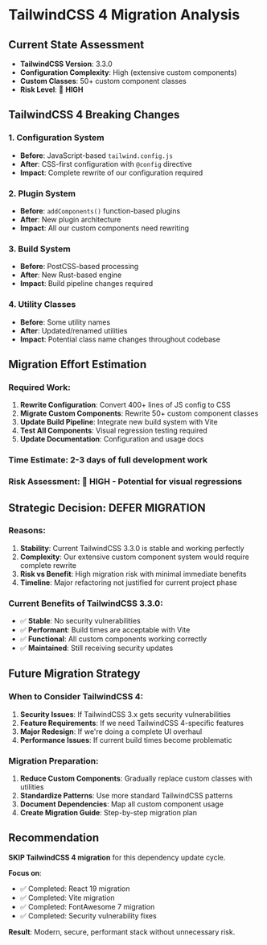 # TailwindCSS 4 Migration Analysis

## Current State Assessment
- **TailwindCSS Version**: 3.3.0
- **Configuration Complexity**: High (extensive custom components)
- **Custom Classes**: 50+ custom component classes
- **Risk Level**: 🔴 **HIGH**

## TailwindCSS 4 Breaking Changes

### 1. **Configuration System**
- **Before**: JavaScript-based `tailwind.config.js`
- **After**: CSS-first configuration with `@config` directive
- **Impact**: Complete rewrite of our configuration required

### 2. **Plugin System**
- **Before**: `addComponents()` function-based plugins
- **After**: New plugin architecture
- **Impact**: All our custom components need rewriting

### 3. **Build System**
- **Before**: PostCSS-based processing
- **After**: New Rust-based engine
- **Impact**: Build pipeline changes required

### 4. **Utility Classes**
- **Before**: Some utility names
- **After**: Updated/renamed utilities
- **Impact**: Potential class name changes throughout codebase

## Migration Effort Estimation

### **Required Work**:
1. **Rewrite Configuration**: Convert 400+ lines of JS config to CSS
2. **Migrate Custom Components**: Rewrite 50+ custom component classes
3. **Update Build Pipeline**: Integrate new build system with Vite
4. **Test All Components**: Visual regression testing required
5. **Update Documentation**: Configuration and usage docs

### **Time Estimate**: 2-3 days of full development work
### **Risk Assessment**: 🔴 **HIGH** - Potential for visual regressions

## Strategic Decision: **DEFER MIGRATION**

### **Reasons**:
1. **Stability**: Current TailwindCSS 3.3.0 is stable and working perfectly
2. **Complexity**: Our extensive custom component system would require complete rewrite
3. **Risk vs Benefit**: High migration risk with minimal immediate benefits
4. **Timeline**: Major refactoring not justified for current project phase

### **Current Benefits of TailwindCSS 3.3.0**:
- ✅ **Stable**: No security vulnerabilities
- ✅ **Performant**: Build times are acceptable with Vite
- ✅ **Functional**: All custom components working correctly
- ✅ **Maintained**: Still receiving security updates

## Future Migration Strategy

### **When to Consider TailwindCSS 4**:
1. **Security Issues**: If TailwindCSS 3.x gets security vulnerabilities
2. **Feature Requirements**: If we need TailwindCSS 4-specific features
3. **Major Redesign**: If we're doing a complete UI overhaul
4. **Performance Issues**: If current build times become problematic

### **Migration Preparation**:
1. **Reduce Custom Components**: Gradually replace custom classes with utilities
2. **Standardize Patterns**: Use more standard TailwindCSS patterns
3. **Document Dependencies**: Map all custom component usage
4. **Create Migration Guide**: Step-by-step migration plan

## Recommendation

**SKIP TailwindCSS 4 migration** for this dependency update cycle.

**Focus on**:
- ✅ Completed: React 19 migration
- ✅ Completed: Vite migration  
- ✅ Completed: FontAwesome 7 migration
- ✅ Completed: Security vulnerability fixes

**Result**: Modern, secure, performant stack without unnecessary risk.
